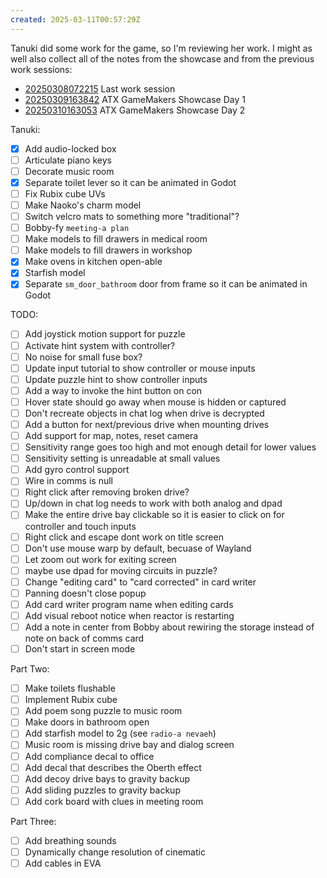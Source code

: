 ```yaml
---
created: 2025-03-11T00:57:29Z
---
```


Tanuki did some work for the game, so I'm reviewing her work. I might as well also collect all of the notes from the showcase and from the previous work sessions:
- [20250308072215](20250308072215.md) Last work session
- [20250309163842](20250309163842.md) ATX GameMakers Showcase Day 1
- [20250310163053](20250310163053.md) ATX GameMakers Showcase Day 2

Tanuki:
- [x] Add audio-locked box
- [ ] Articulate piano keys
- [ ] Decorate music room
- [x] Separate toilet lever so it can be animated in Godot
- [ ] Fix Rubix cube UVs
- [ ] Make Naoko's charm model
- [ ] Switch velcro mats to something more "traditional"?
- [ ] Bobby-fy `meeting-a plan`
- [ ] Make models to fill drawers in medical room
- [ ] Make models to fill drawers in workshop
- [x] Make ovens in kitchen open-able
- [x] Starfish model
- [x] Separate `sm_door_bathroom` door from frame so it can be animated in Godot

TODO:
- [ ] Add joystick motion support for puzzle
- [ ] Activate hint system with controller?
- [ ] No noise for small fuse box?
- [ ] Update input tutorial to show controller or mouse inputs
- [ ] Update puzzle hint to show controller inputs
- [ ] Add a way to invoke the hint button on con
- [ ] Hover state should go away when mouse is hidden or captured
- [ ] Don't recreate objects in chat log when drive is decrypted
- [ ] Add a button for next/previous drive when mounting drives
- [ ] Add support for map, notes, reset camera
- [ ] Sensitivity range goes too high and mot enough detail for lower values
- [ ] Sensitivity setting is unreadable at small values
- [ ] Add gyro control support
- [ ] Wire in comms is null
- [ ] Right click after removing broken drive?
- [ ] Up/down in chat log needs to work with both analog and dpad
- [ ] Make the entire drive bay clickable so it is easier to click on for controller and touch inputs
- [ ] Right click and escape dont work on title screen
- [ ] Don't use mouse warp by default, becuase of Wayland
- [ ] Let zoom out work for exiting screen
- [ ] maybe use dpad for moving circuits in puzzle?
- [ ] Change "editing card" to "card corrected" in card writer
- [ ] Panning doesn't close popup
- [ ] Add card writer program name when editing cards
- [ ] Add visual reboot notice when reactor is restarting
- [ ] Add a note in center from Bobby about rewiring the storage instead of note on back of comms card
- [ ] Don't start in screen mode

Part Two:
- [ ] Make toilets flushable
- [ ] Implement Rubix cube
- [ ] Add poem song puzzle to music room
- [ ] Make doors in bathroom open
- [ ] Add starfish model to 2g (see `radio-a nevaeh`)
- [ ] Music room is missing drive bay and dialog screen
- [ ] Add compliance decal to office
- [ ] Add decal that describes the Oberth effect
- [ ] Add decoy drive bays to gravity backup
- [ ] Add sliding puzzles to gravity backup
- [ ] Add cork board with clues in meeting room

Part Three:
- [ ] Add breathing sounds
- [ ] Dynamically change resolution of cinematic
- [ ] Add cables in EVA
